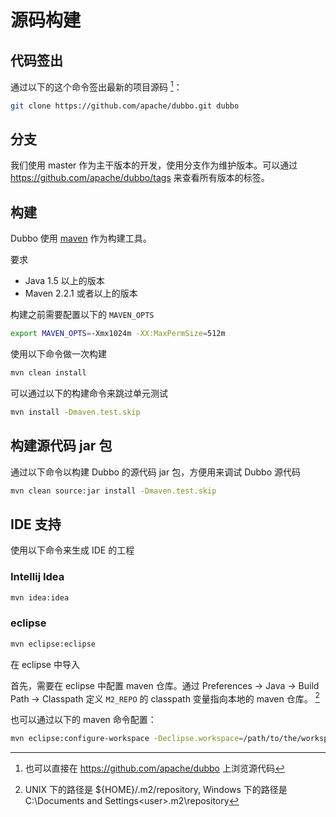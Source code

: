 # 源码构建

## 代码签出

通过以下的这个命令签出最新的项目源码 [^1]：

```sh
git clone https://github.com/apache/dubbo.git dubbo
```

## 分支

我们使用 master 作为主干版本的开发，使用分支作为维护版本。可以通过 https://github.com/apache/dubbo/tags 来查看所有版本的标签。

## 构建

Dubbo 使用 [maven](http://maven.apache.org) 作为构建工具。

要求

* Java 1.5 以上的版本
* Maven 2.2.1 或者以上的版本   

构建之前需要配置以下的 `MAVEN_OPTS`

```sh    
export MAVEN_OPTS=-Xmx1024m -XX:MaxPermSize=512m
``` 

使用以下命令做一次构建

```sh
mvn clean install
```

可以通过以下的构建命令来跳过单元测试

```sh
mvn install -Dmaven.test.skip
```

## 构建源代码 jar 包

通过以下命令以构建 Dubbo 的源代码 jar 包，方便用来调试 Dubbo 源代码

```sh
mvn clean source:jar install -Dmaven.test.skip
```

## IDE 支持

使用以下命令来生成 IDE 的工程

### Intellij Idea

```sh
mvn idea:idea
```

### eclipse

```sh
mvn eclipse:eclipse
```

在 eclipse 中导入

首先，需要在 eclipse 中配置 maven 仓库。通过 Preferences -> Java -> Build Path -> Classpath 定义 `M2_REPO` 的 classpath 变量指向本地的 maven 仓库。 [^2]


也可以通过以下的 maven 命令配置：

```sh
mvn eclipse:configure-workspace -Declipse.workspace=/path/to/the/workspace/
```

[^1]: 也可以直接在 https://github.com/apache/dubbo 上浏览源代码
[^2]: UNIX 下的路径是 ${HOME}/.m2/repository, Windows 下的路径是 C:\Documents and Settings\<user>\.m2\repository

